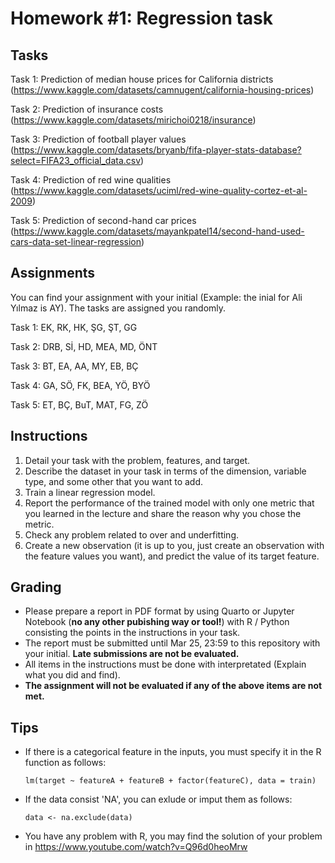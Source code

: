 # Homework #1: Regression task

## Tasks

Task 1: Prediction of median house prices for California districts (https://www.kaggle.com/datasets/camnugent/california-housing-prices)

Task 2: Prediction of insurance costs (https://www.kaggle.com/datasets/mirichoi0218/insurance)

Task 3: Prediction of football player values (https://www.kaggle.com/datasets/bryanb/fifa-player-stats-database?select=FIFA23_official_data.csv)

Task 4: Prediction of red wine qualities (https://www.kaggle.com/datasets/uciml/red-wine-quality-cortez-et-al-2009)

Task 5: Prediction of second-hand car prices (https://www.kaggle.com/datasets/mayankpatel14/second-hand-used-cars-data-set-linear-regression)


## Assignments

You can find your assignment with your initial (Example: the inial for Ali Yılmaz is AY). The tasks are assigned you randomly. 

Task 1: EK, RK, HK, ŞG, ŞT, GG

Task 2: DRB, Sİ, HD, MEA, MD, ÖNT

Task 3: BT, EA, AA, MY, EB, BÇ

Task 4: GA, SÖ, FK, BEA, YÖ, BYÖ

Task 5: ET, BÇ, BuT, MAT, FG, ZÖ


## Instructions

1. Detail your task with the problem, features, and target. 
2. Describe the dataset in your task in terms of the dimension, variable type, and some other that you want to add.
3. Train a linear regression model.
4. Report the performance of the trained model with only one metric that you learned in the lecture and share the reason why you chose the metric.
5. Check any problem related to over and underfitting.
6. Create a new observation (it is up to you, just create an observation with the feature values you want), and predict the value of its target feature.


## Grading

* Please prepare a report in PDF format by using Quarto or Jupyter Notebook (**no any other pubishing way or tool!**)  with R / Python consisting the points in the instructions in your task.
* The report must be submitted until Mar 25, 23:59 to this repository with your initial. **Late submissions are not be evaluated.**
* All items in the instructions must be done with interpretated (Explain what you did and find). 
* **The assignment will not be evaluated if any of the above items are not met.**


## Tips

* If there is a categorical feature in the inputs, you must specify it in the R function as follows: 

    `lm(target ~ featureA + featureB + factor(featureC), data = train)`

* If the data consist 'NA', you can exlude or imput them as follows:
    
    `data <- na.exclude(data)`
    
* You have any problem with R, you may find the solution of your problem in https://www.youtube.com/watch?v=Q96d0heoMrw
